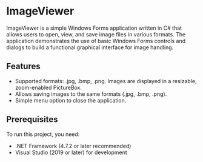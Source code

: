# ImageViewer
ImageViewer is a simple Windows Forms application written in C# that allows users to open, view, and save image files in various formats. The application demonstrates the use of basic Windows Forms controls and dialogs to build a functional graphical interface for image handling.

## Features
- Supported formats: .jpg, .bmp, .png. Images are displayed in a resizable, zoom-enabled PictureBox.
- Allows saving images to the same formats (.jpg, .bmp, .png).
- Simple menu option to close the application.

## Prerequisites
To run this project, you need:
- .NET Framework (4.7.2 or later recommended)
- Visual Studio (2019 or later) for development
